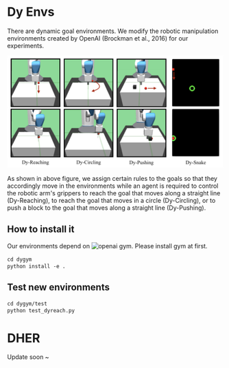# Dy Envs
There are dynamic goal environments. We modify the robotic manipulation environments created
by OpenAI (Brockman et al., 2016) for our experiments. 

![optional caption text](resource/fig-tasks.jpeg)

As shown in above figure, we assign certain rules to the goals so that they accordingly move in the environments while an agent is required to control the robotic arm's grippers to reach the goal that moves along a straight line (Dy-Reaching), to reach the goal that moves in a circle (Dy-Circling), or to push a block to the goal that moves along a straight line (Dy-Pushing). 

## How to install it

Our environments depend on ![openai gym](https://github.com/openai/gym). Please install gym at first.

``` shell
cd dygym
python install -e .
```

## Test new environments

``` shell
cd dygym/test
python test_dyreach.py
```

# DHER
Update soon ~
